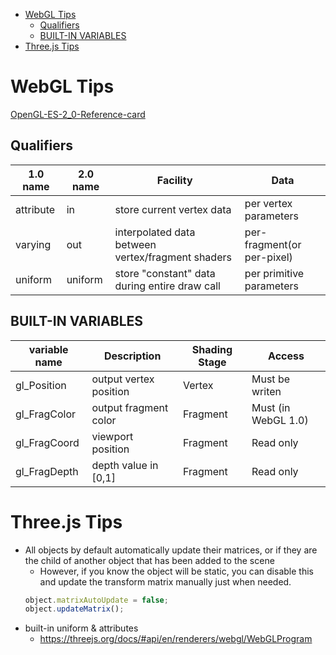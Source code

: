 [](...menustart)

- [WebGL Tips](#20cf1d566508f29fb50f5da48374ba38)
    - [Qualifiers](#619dd4db8171a8f1bf978f44c9cf10c4)
    - [BUILT-IN VARIABLES](#435827c0432e29e22a2b69df5c4a9db4)
- [Three.js Tips](#bcf2f4a04de7d50e787ded8c2c14e655)

[](...menuend)


<h2 id="20cf1d566508f29fb50f5da48374ba38"></h2>

# WebGL Tips

[OpenGL-ES-2_0-Reference-card](https://www.khronos.org/opengles/sdk/docs/reference_cards/OpenGL-ES-2_0-Reference-card.pdf)



<h2 id="619dd4db8171a8f1bf978f44c9cf10c4"></h2>

## Qualifiers

1.0 name | 2.0 name | Facility | Data 
--- | --- | --- | ---
attribute | in | store current vertex data |  per vertex parameters
varying | out | interpolated data between vertex/fragment shaders | per-fragment(or per-pixel)
uniform | uniform | store "constant" data during entire draw call | per primitive parameters


<h2 id="435827c0432e29e22a2b69df5c4a9db4"></h2>

## BUILT-IN VARIABLES

variable name | Description | Shading Stage | Access
--- | --- | --- | ---
gl_Position | output vertex position | Vertex |  Must be writen
gl_FragColor | output fragment color | Fragment |  Must (in WebGL 1.0)
gl_FragCoord | viewport position | Fragment | Read only
gl_FragDepth | depth value in [0,1] | Fragment | Read only



<h2 id="bcf2f4a04de7d50e787ded8c2c14e655"></h2>

# Three.js Tips

- All objects by default automatically update their matrices, or if they are the child of another object that has been added to the scene
    - However, if you know the object will be static, you can disable this and update the transform matrix manually just when needed.
    ```javascript
    object.matrixAutoUpdate = false;
    object.updateMatrix();
    ```
- built-in uniform & attributes
    - https://threejs.org/docs/#api/en/renderers/webgl/WebGLProgram 






